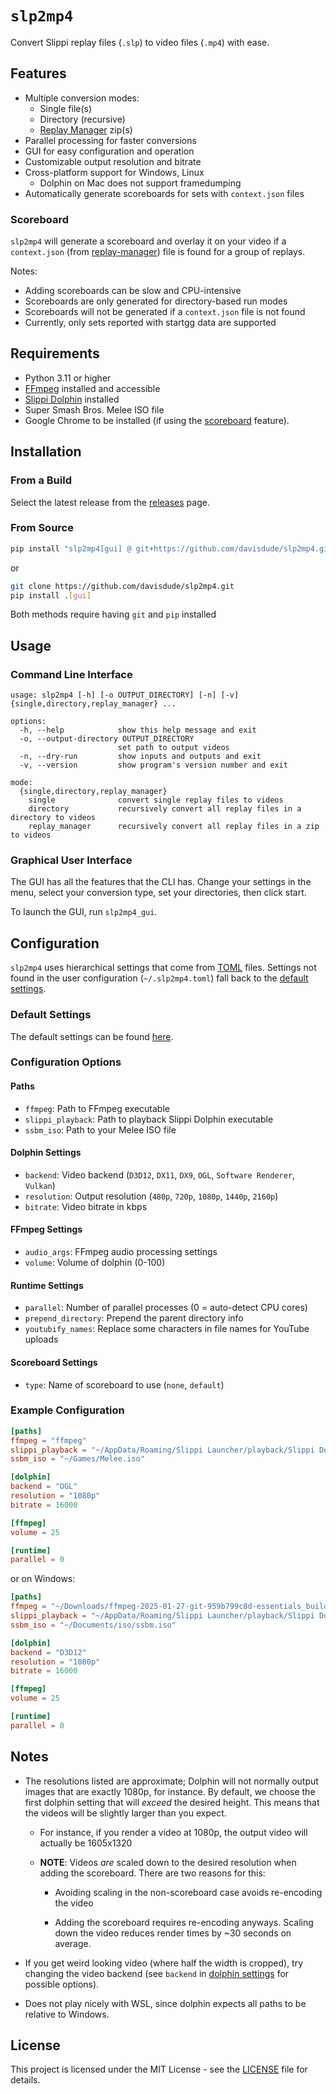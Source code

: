 # `slp2mp4`

Convert Slippi replay files (`.slp`) to video files (`.mp4`) with ease.

## Features

- Multiple conversion modes:
    - Single file(s)
    - Directory (recursive)
    - [Replay Manager][replay-manager] zip(s)
- Parallel processing for faster conversions
- GUI for easy configuration and operation
- Customizable output resolution and bitrate
- Cross-platform support for Windows, Linux
    - Dolphin on Mac does not support framedumping
- Automatically generate scoreboards for sets with `context.json` files

### Scoreboard

`slp2mp4` will generate a scoreboard and overlay it on your video if a
`context.json` (from [replay-manager][replay-manager]) file is found for a
group of replays.

Notes:

- Adding scoreboards can be slow and CPU-intensive
- Scoreboards are only generated for directory-based run modes
- Scoreboards will not be generated if a `context.json` file is not found
- Currently, only sets reported with startgg data are supported

## Requirements

- Python 3.11 or higher
- [FFmpeg](https://ffmpeg.org/) installed and accessible
- [Slippi Dolphin](https://slippi.gg/downloads) installed
- Super Smash Bros. Melee ISO file
- Google Chrome to be installed (if using the [scoreboard](#scoreboard) feature).

## Installation

### From a Build

Select the latest release from the [releases][releases] page.

### From Source

```bash
pip install "slp2mp4[gui] @ git+https://github.com/davisdude/slp2mp4.git"
```

or

```bash
git clone https://github.com/davisdude/slp2mp4.git
pip install .[gui]
```

Both methods require having `git` and `pip` installed

## Usage

### Command Line Interface

```text
usage: slp2mp4 [-h] [-o OUTPUT_DIRECTORY] [-n] [-v] {single,directory,replay_manager} ...

options:
  -h, --help            show this help message and exit
  -o, --output-directory OUTPUT_DIRECTORY
                        set path to output videos
  -n, --dry-run         show inputs and outputs and exit
  -v, --version         show program's version number and exit

mode:
  {single,directory,replay_manager}
    single              convert single replay files to videos
    directory           recursively convert all replay files in a directory to videos
    replay_manager      recursively convert all replay files in a zip to videos
```

### Graphical User Interface

The GUI has all the features that the CLI has. Change your settings in the
menu, select your conversion type, set your directories, then click start.

To launch the GUI, run `slp2mp4_gui`.

## Configuration

`slp2mp4` uses hierarchical settings that come from [TOML][toml] files.
Settings not found in the user configuration (`~/.slp2mp4.toml`) fall back to
the [default settings](#default-settings).

### Default Settings

The default settings can be found [here][default-settings].

### Configuration Options

#### Paths

- `ffmpeg`: Path to FFmpeg executable
- `slippi_playback`: Path to playback Slippi Dolphin executable
- `ssbm_iso`: Path to your Melee ISO file

#### Dolphin Settings

- `backend`: Video backend (`D3D12`, `DX11`, `DX9`, `OGL`, `Software Renderer`,
  `Vulkan`)
- `resolution`: Output resolution (`480p`, `720p`, `1080p`, `1440p`, `2160p`)
- `bitrate`: Video bitrate in kbps

#### FFmpeg Settings

- `audio_args`: FFmpeg audio processing settings
- `volume`: Volume of dolphin (0-100)

#### Runtime Settings

- `parallel`: Number of parallel processes (0 = auto-detect CPU cores)
- `prepend_directory`: Prepend the parent directory info
- `youtubify_names`: Replace some characters in file names for YouTube uploads

#### Scoreboard Settings

- `type`: Name of scoreboard to use (`none`, `default`)

### Example Configuration

```toml
[paths]
ffmpeg = "ffmpeg"
slippi_playback = "~/AppData/Roaming/Slippi Launcher/playback/Slippi Dolphin.exe"
ssbm_iso = "~/Games/Melee.iso"

[dolphin]
backend = "OGL"
resolution = "1080p"
bitrate = 16000

[ffmpeg]
volume = 25

[runtime]
parallel = 0
```

or on Windows:

```toml
[paths]
ffmpeg = "~/Downloads/ffmpeg-2025-01-27-git-959b799c8d-essentials_build/bin/ffmpeg.exe"
slippi_playback = "~/AppData/Roaming/Slippi Launcher/playback/Slippi Dolphin.exe"
ssbm_iso = "~/Documents/iso/ssbm.iso"

[dolphin]
backend = "D3D12"
resolution = "1080p"
bitrate = 16000

[ffmpeg]
volume = 25

[runtime]
parallel = 0
```

## Notes

- The resolutions listed are approximate; Dolphin will not normally output
  images that are exactly 1080p, for instance. By default, we choose the first
  dolphin setting that will *exceed* the desired height. This means that the
  videos will be slightly larger than you expect.

    - For instance, if you render a video at 1080p, the output video will
      actually be 1605x1320

    - **NOTE**: Videos *are* scaled down to the desired resolution when adding
      the scoreboard. There are two reasons for this:

        - Avoiding scaling in the non-scoreboard case avoids re-encoding the
          video

        - Adding the scoreboard requires re-encoding anyways. Scaling down the
          video reduces render times by ~30 seconds on average.

- If you get weird looking video (where half the width is cropped), try
  changing the video backend (see `backend` in [dolphin
  settings](#dolphin-settings) for possible options).

- Does not play nicely with WSL, since dolphin expects all paths to be relative
  to Windows.

## License

This project is licensed under the MIT License - see the [LICENSE](LICENSE) file for details.


[default-settings]: ./src/slp2mp4/defaults.toml
[dolphin-video-backends-src]: https://github.com/dolphin-emu/dolphin/tree/master/Source/Core/VideoBackends
[dolphin-video-backends]: https://wiki.dolphin-emu.org/index.php?title=Configuration_Guide#Video_Backend
[releases]: ../../releases
[replay-manager]: https://github.com/jmlee337/replay-manager-for-slippi
[toml]: https://toml.io/en/
